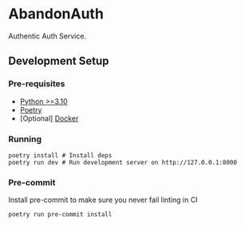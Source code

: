 # AbandonAuth

Authentic Auth Service.


## Development Setup

### Pre-requisites
- [Python >=3.10](https://www.python.org/downloads/)
- [Poetry](https://python-poetry.org/docs/#installation)
- [Optional] [Docker](https://docs.docker.com/engine/install/)

### Running

```shell
poetry install # Install deps
poetry run dev # Run development server on http://127.0.0.1:8000
```

### Pre-commit
Install pre-commit to make sure you never fail linting in CI
```shell
poetry run pre-commit install
```
